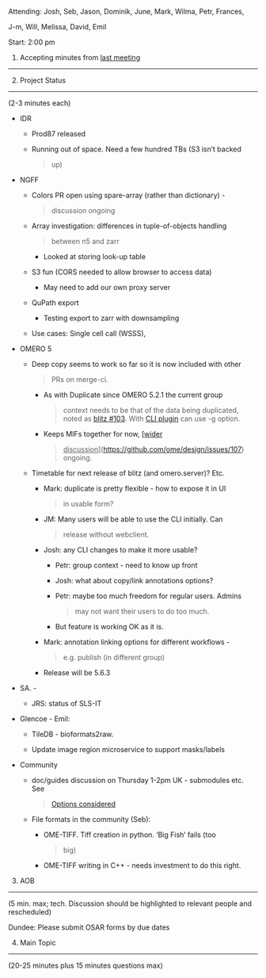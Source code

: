 Attending: Josh, Seb, Jason, Dominik, June, Mark, Wilma, Petr, Frances,

J-m, Will, Melissa, David, Emil

Start: 2:00 pm

1. Accepting minutes from [<u>last meeting</u>](https://drive.google.com/open?id=0B9Xg53EhqUycZEVHclBwRHNFRGM)
--------------------------------------------------------------------------------------------------------------

2. Project Status
-----------------

(2-3 minutes each)

-   IDR

    -   Prod87 released

    -   Running out of space. Need a few hundred TBs (S3 isn’t backed
        > up)

-   NGFF

    -   Colors PR open using spare-array (rather than dictionary) -
        > discussion ongoing

    -   Array investigation: differences in tuple-of-objects handling
        > between n5 and zarr

        -   Looked at storing look-up table

    -   S3 fun (CORS needed to allow browser to access data)

        -   May need to add our own proxy server

    -   QuPath export

        -   Testing export to zarr with downsampling

    -   Use cases: Single cell call (WSSS),

-   OMERO 5

    -   Deep copy seems to work so far so it is now included with other
        > PRs on merge-ci.

        -   As with Duplicate since OMERO 5.2.1 the current group
            > context needs to be that of the data being duplicated,
            > noted as [<u>blitz
            > \#103</u>](https://github.com/ome/omero-blitz/issues/103).
            > With [<u>CLI
            > plugin</u>](https://pypi.org/project/omero-cli-duplicate/)
            > can use -g option.

        -   Keeps MIFs together for now, [<u>wider
            > discussion</u>](https://github.com/ome/design/issues/107)
            > ongoing.

    -   Timetable for next release of blitz (and omero.server)? Etc.

        -   Mark: duplicate is pretty flexible - how to expose it in UI
            > in usable form?

        -   JM: Many users will be able to use the CLI initially. Can
            > release without webclient.

        -   Josh: any CLI changes to make it more usable?

            -   Petr: group context - need to know up front

            -   Josh: what about copy/link annotations options?

            -   Petr: maybe too much freedom for regular users. Admins
                > may not want their users to do too much.

            -   But feature is working OK as it is.

        -   Mark: annotation linking options for different workflows -
            > e.g. publish (in different group)

        -   Release will be 5.6.3

-   SA. -

    -   JRS: status of SLS-IT

-   Glencoe - Emil:

    -   TileDB - bioformats2raw.

    -   Update image region microservice to support masks/labels

-   Community

    -   doc/guides discussion on Thursday 1-2pm UK - submodules etc. See
        > [<u>Options
        > considered</u>](https://github.com/ome/omero-guides/pull/23)

    -   File formats in the community (Seb):

        -   OME-TIFF. Tiff creation in python. ‘Big Fish’ fails (too
            > big)

        -   OME-TIFF writing in C++ - needs investment to do this right.

3. AOB
------

(5 min. max; tech. Discussion should be highlighted to relevant people
and rescheduled)

Dundee: Please submit OSAR forms by due dates

4. Main Topic
-------------

(20-25 minutes plus 15 minutes questions max)
